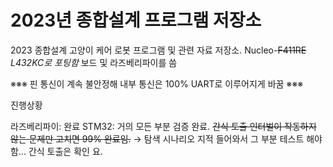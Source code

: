 # 2023년 종합설계 프로그램 저장소
2023 종합설계 고양이 케어 로봇 프로그램 및 관련 자료 저장소. Nucleo-~~F411RE~~ *L432KC로 포팅함* 보드 및 라즈베리파이를 씀

※※※ 핀 통신이 계속 불안정해 내부 통신은 100% UART로 이루어지게 바꿈 ※※※

진행상황

라즈베리파이: 완료
STM32: 거의 모든 부분 검증 완료. ~~간식 토출 인터벌이 작동하지 않는 문제만 고치면 99% 완료임.~~ → 탐색 시나리오 지적 들어와서 그 부분 테스트 해야 함... 간식 토출은 확인 요.
